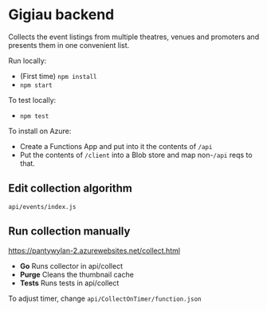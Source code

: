 # Gigiau backend

Collects the event listings from multiple theatres, venues and promoters and presents them in one convenient list.

Run locally:

* (First time) `npm install`
* `npm start` 

To test locally:
* `npm test`

To install on Azure:

* Create a Functions App and put into it the contents of `/api`
* Put the contents of `/client` into a Blob store and map non-`/api` reqs to that.

## Edit collection algorithm
`api/events/index.js`

## Run collection manually
https://pantywylan-2.azurewebsites.net/collect.html

* **Go** Runs collector in api/collect
* **Purge** Cleans the thumbnail cache
* **Tests** Runs tests in api/collect

To adjust timer, change `api/CollectOnTimer/function.json`


